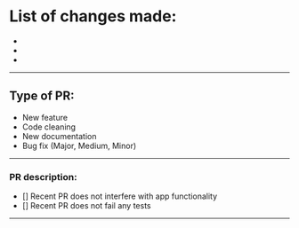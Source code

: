 # List of changes made:

-
-
-

----------------------------------------------------------------

## Type of PR:
<!-- Delete any categories that don't apply-->
* New feature
* Code cleaning
* New documentation
* Bug fix (Major, Medium, Minor)

----------------------------------------------------------------

### PR description:

- [] Recent PR does not interfere with app functionality
- [] Recent PR does not fail any tests

----------------------------------------------------------------


<!---
Example: 
Fix|Update for PopuliViz/PR-Number/name_of_fix
--->